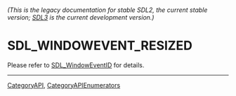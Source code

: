 ###### (This is the legacy documentation for stable SDL2, the current stable version; [SDL3](https://wiki.libsdl.org/SDL3/) is the current development version.)
# SDL_WINDOWEVENT_RESIZED

Please refer to [SDL_WindowEventID](SDL_WindowEventID) for details.

----
[CategoryAPI](CategoryAPI), [CategoryAPIEnumerators](CategoryAPIEnumerators)

